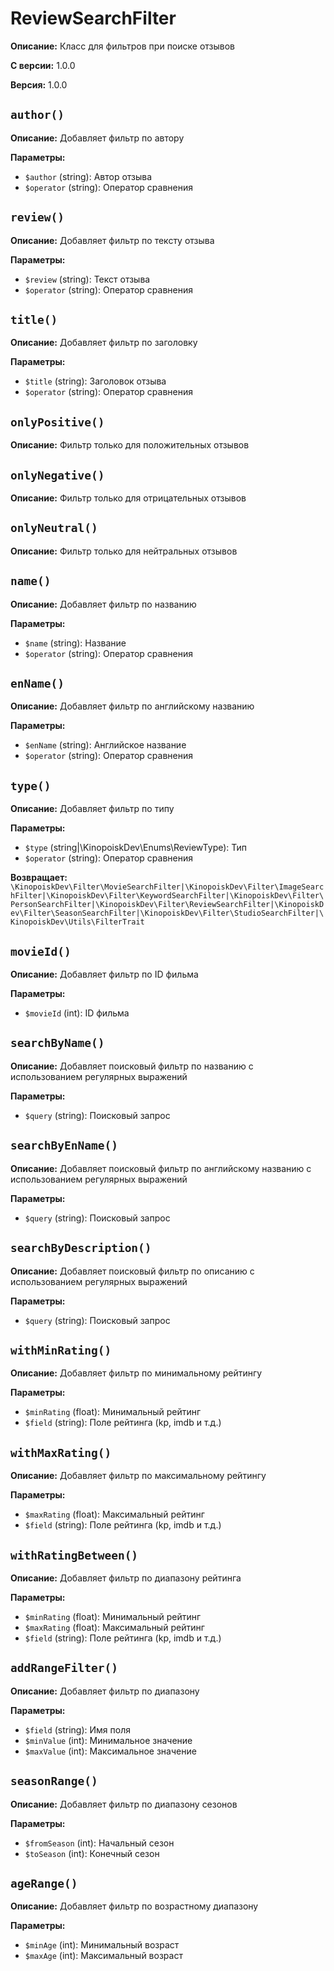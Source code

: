 # ReviewSearchFilter

**Описание:** Класс для фильтров при поиске отзывов

**С версии:** 1.0.0

**Версия:** 1.0.0

## `author()`

**Описание:** Добавляет фильтр по автору

**Параметры:**

* `$author` (string): Автор отзыва
* `$operator` (string): Оператор сравнения

## `review()`

**Описание:** Добавляет фильтр по тексту отзыва

**Параметры:**

* `$review` (string): Текст отзыва
* `$operator` (string): Оператор сравнения

## `title()`

**Описание:** Добавляет фильтр по заголовку

**Параметры:**

* `$title` (string): Заголовок отзыва
* `$operator` (string): Оператор сравнения

## `onlyPositive()`

**Описание:** Фильтр только для положительных отзывов

## `onlyNegative()`

**Описание:** Фильтр только для отрицательных отзывов

## `onlyNeutral()`

**Описание:** Фильтр только для нейтральных отзывов

## `name()`

**Описание:** Добавляет фильтр по названию

**Параметры:**

* `$name` (string): Название
* `$operator` (string): Оператор сравнения

## `enName()`

**Описание:** Добавляет фильтр по английскому названию

**Параметры:**

* `$enName` (string): Английское название
* `$operator` (string): Оператор сравнения

## `type()`

**Описание:** Добавляет фильтр по типу

**Параметры:**

* `$type` (string|\KinopoiskDev\Enums\ReviewType): Тип
* `$operator` (string): Оператор сравнения

**Возвращает:** `\KinopoiskDev\Filter\MovieSearchFilter|\KinopoiskDev\Filter\ImageSearchFilter|\KinopoiskDev\Filter\KeywordSearchFilter|\KinopoiskDev\Filter\PersonSearchFilter|\KinopoiskDev\Filter\ReviewSearchFilter|\KinopoiskDev\Filter\SeasonSearchFilter|\KinopoiskDev\Filter\StudioSearchFilter|\KinopoiskDev\Utils\FilterTrait` 

## `movieId()`

**Описание:** Добавляет фильтр по ID фильма

**Параметры:**

* `$movieId` (int): ID фильма

## `searchByName()`

**Описание:** Добавляет поисковый фильтр по названию с использованием регулярных выражений

**Параметры:**

* `$query` (string): Поисковый запрос

## `searchByEnName()`

**Описание:** Добавляет поисковый фильтр по английскому названию с использованием регулярных выражений

**Параметры:**

* `$query` (string): Поисковый запрос

## `searchByDescription()`

**Описание:** Добавляет поисковый фильтр по описанию с использованием регулярных выражений

**Параметры:**

* `$query` (string): Поисковый запрос

## `withMinRating()`

**Описание:** Добавляет фильтр по минимальному рейтингу

**Параметры:**

* `$minRating` (float): Минимальный рейтинг
* `$field` (string): Поле рейтинга (kp, imdb и т.д.)

## `withMaxRating()`

**Описание:** Добавляет фильтр по максимальному рейтингу

**Параметры:**

* `$maxRating` (float): Максимальный рейтинг
* `$field` (string): Поле рейтинга (kp, imdb и т.д.)

## `withRatingBetween()`

**Описание:** Добавляет фильтр по диапазону рейтинга

**Параметры:**

* `$minRating` (float): Минимальный рейтинг
* `$maxRating` (float): Максимальный рейтинг
* `$field` (string): Поле рейтинга (kp, imdb и т.д.)

## `addRangeFilter()`

**Описание:** Добавляет фильтр по диапазону

**Параметры:**

* `$field` (string): Имя поля
* `$minValue` (int): Минимальное значение
* `$maxValue` (int): Максимальное значение

## `seasonRange()`

**Описание:** Добавляет фильтр по диапазону сезонов

**Параметры:**

* `$fromSeason` (int): Начальный сезон
* `$toSeason` (int): Конечный сезон

## `ageRange()`

**Описание:** Добавляет фильтр по возрастному диапазону

**Параметры:**

* `$minAge` (int): Минимальный возраст
* `$maxAge` (int): Максимальный возраст

